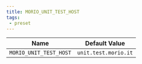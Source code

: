 ```yaml
---
title: MORIO_UNIT_TEST_HOST
tags: 
 - preset
---
```





<!-- MORIO_AUTO_GENERATED_CONTENT_STARTS - Manual changes made below will be overwritten -->
| Name | Default Value |
|------|---------------|
| `MORIO_UNIT_TEST_HOST` | `unit.test.morio.it` |
<!-- MORIO_AUTO_GENERATED_CONTENT_ENDS - Manual changes made above will be overwritten -->
